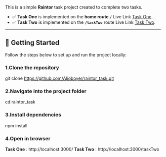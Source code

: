 This is a simple **Raintor** task project created to complete two tasks.  
- ✅ **Task One** is implemented on the **home route `/`** Live Link [Task One](https://raintor-task.vercel.app/).
- ✅ **Task Two** is implemented on the **`/taskTwo`** route Live Link [Task Two](https://raintor-task.vercel.app/taskTwo).

---

## 🚀 Getting Started

Follow the steps below to set up and run the project locally:

### 1.Clone the repository

git clone https://github.com/Aljoboyer/raintor_task.git

### 2.Navigate into the project folder
cd raintor_task

### 3.Install dependencies
npm install

### 4.Open in browser

**Task One** : http://localhost:3000/
**Task Two** : http://localhost:3000/taskTwo

